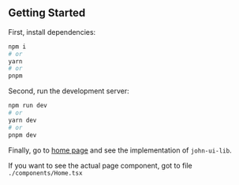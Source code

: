 ## Getting Started

First, install dependencies:

```bash
npm i
# or
yarn
# or
pnpm
```

Second, run the development server:

```bash
npm run dev
# or
yarn dev
# or
pnpm dev
```

Finally, go to [home page](http://localhost:3000) and see the implementation of `john-ui-lib`.

If you want to see the actual page component, got to file `./components/Home.tsx`
